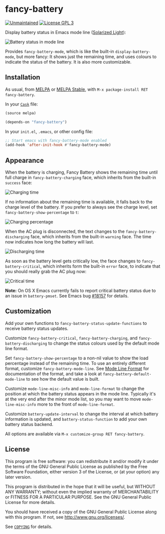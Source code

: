 fancy-battery
=============

[![Unmaintained](https://img.shields.io/maintenance/yes/2015.svg)]() [![License GPL 3][badge-license]][copying]

Display battery status in Emacs mode line ([Solarized Light][]):

![Battery status in mode line][screenshot]

Provides `fancy-battery-mode`, which is like the built-in
`display-battery-mode`, but more fancy: It shows just the remaining time, and
uses colours to indicate the status of the battery.  It is also more
customizable.

[badge-license]: 	https://img.shields.io/github/license/lunaryorn/fancy-battery.el.svg
[COPYING]: https://github.com/lunaryorn/fancy-battery.el/blob/master/COPYING
[Solarized Light]: https://github.com/bbatsov/solarized-emacs
[screenshot]: https://raw.githubusercontent.com/lunaryorn/fancy-battery.el/master/screenshot.png

Installation
------------

As usual, from [MELPA][] or [MELPA Stable][], with `M-x package-install RET
fancy-battery`.

In your [`Cask`][cask] file:

```cl
(source melpa)

(depends-on "fancy-battery")
```

In your `init.el`, `.emacs`, or other config file:

```cl
;; Start emacs with fancy-battery-mode enabled
(add-hook 'after-init-hook #'fancy-battery-mode)
```

[Cask]: https://github.com/cask/cask
[MELPA]: http://melpa.milkbox.net
[MELPA Stable]: http://melpa-stable.milkbox.net

Appearance
----------

When the battery is charging, Fancy Battery shows the remaining time until full
charge in `fancy-battery-charging` face, which inherits from the built-in
`success` face:

![Charging time](https://raw.githubusercontent.com/lunaryorn/fancy-battery.el/master/images/charging-remaining-time.png)

If no information about the remaining time is available, it falls back to
the charge level of the battery.  If you prefer to always see the charge level,
set `fancy-battery-show-percentage` to `t`:

![Charging percentage](https://raw.githubusercontent.com/lunaryorn/fancy-battery.el/master/images/charging-percentage.png)

When the AC plug is disconnected, the text changes to the
`fancy-battery-discharging` face, which inherits from the built-in `warning`
face.  The time now indicates how long the battery will last.

![Discharging time](https://raw.githubusercontent.com/lunaryorn/fancy-battery.el/master/images/discharging-remaining-time.png)

As soon as the battery level gets critically low, the face changes to
`fancy-battery-critical`, which inherits form the built-in `error` face, to
indicate that you should really grab the AC plug now:

![Critical time](https://raw.githubusercontent.com/lunaryorn/fancy-battery.el/master/images/critical-remaining-time.png)

**Note:** On OS X Emacs currently fails to report critical battery status due to
an issue in `battery-pmset`.  See Emacs bug [#18157][] for details.

[#18157]: http://debbugs.gnu.org/cgi/bugreport.cgi?bug=18157

Customization
-------------

Add your own functions to `fancy-battery-status-update-functions` to receive
battery status updates.

Customize `fancy-battery-critical`, `fancy-battery-charging`, and
`fancy-battery-discharging` to change the status colours used by the default
mode line format.

Set `fancy-battery-show-percentage` to a non-nil value to show the load
percentage instead of the remaining time.  To use an entirely different format,
customize `fancy-battery-mode-line`.  See [Mode Line Format][] for documentation
of the format, and take a look at `fancy-battery-default-mode-line` to see how
the default value is built.

Customize `mode-line-misc-info` and `mode-line-format` to change the position at
which the battery status appears in the mode line.  Typically it's at the very
end after the minor mode list, so you may want to move `mode-line-misc-info`
more to the front of `mode-line-format`.

Customize `battery-update-interval` to change the interval at which battery
information is updated, and `battery-status-function` to add your own battery
status backend.

All options are available via `M-x customize-group RET fancy-battery`.

[Mode Line Format]: http://www.gnu.org/software/emacs/manual/html_node/elisp/Mode-Line-Format.html

License
-------

This program is free software: you can redistribute it and/or modify it under
the terms of the GNU General Public License as published by the Free Software
Foundation, either version 3 of the License, or (at your option) any later
version.

This program is distributed in the hope that it will be useful, but WITHOUT ANY
WARRANTY; without even the implied warranty of MERCHANTABILITY or FITNESS FOR A
PARTICULAR PURPOSE.  See the GNU General Public License for more details.

You should have received a copy of the GNU General Public License along with
this program.  If not, see http://www.gnu.org/licenses/.

See [`COPYING`][copying] for details.
